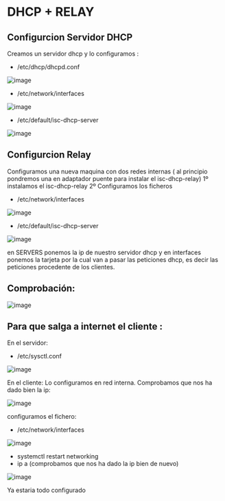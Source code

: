 # DHCP + RELAY
## Configurcion Servidor DHCP
Creamos un servidor dhcp y lo configuramos : 
- /etc/dhcp/dhcpd.conf

![image](/contenidos/8.png)

- /etc/network/interfaces

![image](/contenidos/9.png)

- /etc/default/isc-dhcp-server
  
![image](/contenidos/10.png)

## Configurcion Relay
Configuramos una nueva maquina con dos redes internas ( al principio pondremos una en adaptador puente para instalar el isc-dhcp-relay)
1º instalamos el isc-dhcp-relay
2º Configuramos los ficheros 
- /etc/network/interfaces
  
![image](/contenidos/11.png)

- /etc/default/isc-dhcp-server
  
![image](/contenidos/12.png)

en SERVERS ponemos la ip de nuestro servidor dhcp y en interfaces ponemos la tarjeta por la cual van a pasar las peticiones dhcp, es decir las peticiones procedente de los clientes.


## Comprobación:

![image](/contenidos/13.png)


## Para que salga a internet el cliente : 
En el servidor:
- /etc/sysctl.conf
  
![image](/contenidos/14.png)

En el cliente: 
Lo configuramos en red interna.
Comprobamos que nos ha dado bien la ip:

![image](/contenidos/15.png)

configuramos el fichero:
- /etc/network/interfaces
  
![image](/contenidos/16.png)

- systemctl restart networking
- ip a (comprobamos que nos ha dado la ip bien de nuevo)
  
![image](/contenidos/17.png)

Ya estaria todo configurado
